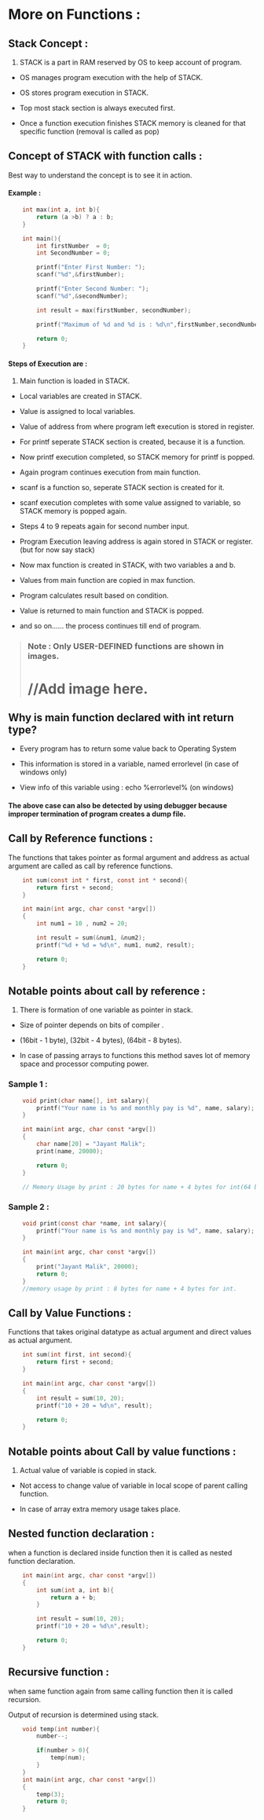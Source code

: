 # More on Functions :

## Stack Concept :
1. STACK is a part in RAM reserved by OS to keep account of program.

- OS manages program execution with the help of STACK.

- OS stores program execution in STACK.

- Top most stack section is always executed first.

- Once a function execution finishes STACK memory is cleaned for that specific function (removal is called as pop)

## Concept of STACK with function calls :
Best way to understand the concept is to see it in action.

#### Example :
```c
	int max(int a, int b){
		return (a >b) ? a : b;
	}

	int main(){
		int firstNumber  = 0;
		int SecondNumber = 0;

		printf("Enter First Number: ");
		scanf("%d",&firstNumber);

		printf("Enter Second Number: ");
		scanf("%d",&secondNumber);

		int result = max(firstNumber, secondNumber);

		printf("Maximum of %d and %d is : %d\n",firstNumber,secondNumber,result);

		return 0;
	}
```

#### Steps of Execution are :
1. Main function is loaded in STACK.

- Local variables are created in STACK.

- Value is assigned to local variables.

- Value of address from where program left execution is stored in register.

- For printf seperate STACK section is created, because it is a function.

- Now printf execution completed, so STACK memory for printf is popped.

- Again program continues execution from main function.

- scanf is a function so, seperate STACK section is created for it.

- scanf execution completes with some value assigned to variable, so STACK memory is popped again.

- Steps 4 to 9 repeats again for second number input.

- Program Execution leaving address is again stored in STACK or register.(but for now say stack)

- Now max function is created in STACK, with two variables a and b.

- Values from main function are copied in max function.

- Program calculates result based on condition.

- Value is returned to main function and STACK is popped.

- and so on...... the process continues till end of program.

>### Note : Only USER-DEFINED functions are shown in images.
>#	//Add image here.

## Why is main function declared with int return type?
- Every program has to return some value back to Operating System

- This information is stored in a variable, named errorlevel (in case of windows only)

- View info of this variable using : echo %errorlevel% (on windows)
#### The above case can also be detected by using debugger because improper termination of program creates a dump file.

## Call by Reference functions :
The functions that takes pointer as formal argument and address as actual argument are called as call by reference functions.

```c
	int sum(const int * first, const int * second){
		return first + second;
	}

	int main(int argc, char const *argv[])
	{
		int num1 = 10 , num2 = 20;

		int result = sum(&num1, &num2);
		printf("%d + %d = %d\n", num1, num2, result);

		return 0;
	}

```

## Notable points about call by reference :
1. There is formation of one variable as pointer in stack.

- Size of pointer depends on bits of compiler .

- (16bit - 1 byte), (32bit - 4 bytes), (64bit - 8 bytes).
- In case of passing arrays to functions this method saves lot of memory space and processor computing power.

### Sample 1 :
```c
	void print(char name[], int salary){
		printf("Your name is %s and monthly pay is %d", name, salary);
	}

	int main(int argc, char const *argv[])
	{
		char name[20] = "Jayant Malik";
		print(name, 20000);

		return 0;
	}

	// Memory Usage by print : 20 bytes for name + 4 bytes for int(64 bit compiler).
```
### Sample 2 :
```c
	void print(const char *name, int salary){
		printf("Your name is %s and monthly pay is %d", name, salary);
	}

	int main(int argc, char const *argv[])
	{
		print("Jayant Malik", 20000);
		return 0;
	}
	//memory usage by print : 8 bytes for name + 4 bytes for int.

```

## Call by Value Functions :
Functions that takes original datatype as actual argument and direct values as actual argument.

```c
	int sum(int first, int second){
		return first + second;
	}

	int main(int argc, char const *argv[])
	{
		int result = sum(10, 20);
		printf("10 + 20 = %d\n", result);

		return 0;
	}

```

## Notable points about Call by value functions :

1. Actual value of variable is copied in stack.

- Not access to change value of variable in local scope of parent calling function.

- In case of array extra memory usage takes place.

## Nested function declaration :
when a function is declared inside function then it is called as nested function declaration.

```c
	int main(int argc, char const *argv[])
	{
		int sum(int a, int b){
			return a + b;
		}

		int result = sum(10, 20);
		printf("10 + 20 = %d\n",result);

		return 0;
	}


```

## Recursive function :
when same function again from same calling function then it is called recursion.

Output of recursion is determined using stack.

```c
	void temp(int number){
		number--;

		if(number > 0){
			temp(num);
		}
	}
	int main(int argc, char const *argv[])
	{
		temp(3);
		return 0;
	}

```
